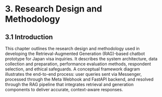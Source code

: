 # 3. Research Design and Methodology

## 3.1 Introduction

This chapter outlines the research design and methodology used in developing the Retrieval-Augmented Generation (RAG)-based chatbot prototype for Japan visa inquiries. It describes the system architecture, data collection and preparation, performance evaluation methods, respondent selection, and ethical safeguards. A conceptual framework diagram illustrates the end-to-end process: user queries sent via Messenger, processed through the Meta Webhook and FastAPI backend, and resolved through the RAG pipeline that integrates retrieval and generation components to deliver accurate, context-aware responses.
